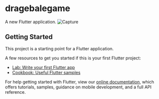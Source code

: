 # dragebalegame

A new Flutter application.
![Capture](https://user-images.githubusercontent.com/88318746/143397532-46a7a7f7-c588-4d20-b7c4-8c8b36e221ee.PNG)

## Getting Started

This project is a starting point for a Flutter application.

A few resources to get you started if this is your first Flutter project:

- [Lab: Write your first Flutter app](https://flutter.dev/docs/get-started/codelab)
- [Cookbook: Useful Flutter samples](https://flutter.dev/docs/cookbook)

For help getting started with Flutter, view our
[online documentation](https://flutter.dev/docs), which offers tutorials,
samples, guidance on mobile development, and a full API reference.
